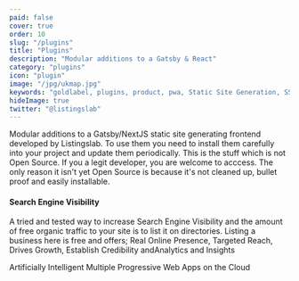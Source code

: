 ```yaml
---
paid: false
cover: true
order: 10
slug: "/plugins"
title: "Plugins"
description: "Modular additions to a Gatsby & React"
category: "plugins"
icon: "plugin"
image: "/jpg/ukmap.jpg"
keywords: "goldlabel, plugins, product, pwa, Static Site Generation, SSR, free"
hideImage: true
twitter: "@listingslab"
---
```

Modular additions to a Gatsby/NextJS static site generating frontend developed by Listingslab. To use them you need to install them carefully into your project and update them periodically. This is the stuff which is not Open Source. If you a legit developer, you are welcome to acccess. The only reason it isn't yet Open Source is because it's not cleaned up, bullet proof and easily installable.

#### Search Engine Visibility

A tried and tested way to increase Search Engine Visibility and the amount of free organic traffic to your site is to list it on directories. Listing a business here is free and offers; Real Online Presence, Targeted Reach, Drives Growth, Establish Credibility andAnalytics and Insights

Artificially Intelligent Multiple Progressive Web Apps on the Cloud